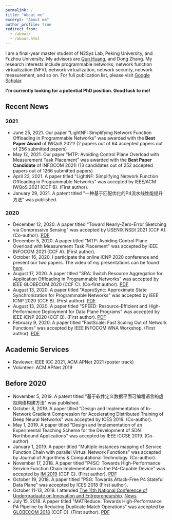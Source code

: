 ```yaml
---
permalink: /
title: "About me"
excerpt: "About me"
author_profile: true
redirect_from: 
  - /about/
  - /about.html
---
```


I am a final-year master student of N2Sys Lab, Peking University, and Fuzhou University. 
My advisors are [Qun Huang](http://huangqundl.github.io/), and Dong Zhang.
My research interests include programmable networks, network function virtualization (NFV), network virtualization, network security, network measurement, and so on.
For full publication list, please visit [Google Scholar](https://scholar.google.com/citations?hl=zh-CN&view_op=list_works&gmla=AJsN-F7mwLtmmveYgPqnvrwz0vssxbPuaRvXt4Mf-xzX8cFlpSDM23Xykt_WeXsYvXQGtMHY9PFcAPlUu53BkheHRCIIgtwHl7V3es07fWh74i_JO4HoVo0&user=ZMdsjDUAAAAJ).

**I'm currently looking for a potential PhD position. Good luck to me!**

## Recent News

### 2021

- June 25, 2021. Our paper "LightNF: Simplifying Network Function Offloading in Programmable Networks" was awarded with the **Best Paper Award** of IWQoS 2021! (2 papers out of 64 accepted papers out of 256 submitted papers)
- May 12, 2021. Our paper "MTP: Avoiding Control Plane Overload with Measurement Task Placement" was awarded with the **Best Paper Candidate** of INFOCOM 2021! (13 candidates out of 252 accepted papers out of 1266 submitted papers)
- April 23, 2021. A paper titled "LightNF: Simplifying Network Function Offloading in Programmable Networks" was accepted by IEEE/ACM IWQoS 2021 (CCF B). (First author). 
- January 29, 2021. A patent titled "一种基于匹配优化的P4流水线性能提升方法" was published.

### 2020

- December 12, 2020. A paper titled "Toward Nearly-Zero-Error Sketching via Compressive Sensing" was accepted by USENIX NSDI 2021 (CCF A). (Co-author). [PDF](https://www.usenix.org/conference/nsdi21/presentation/huang)
- December 5, 2020. A paper titled "MTP: Avoiding Control Plane Overload with Measurement Task Placement" was accepted by IEEE INFOCOM 2021 (CCF A). (First author). 
- October 16, 2020. I participate the online ICNP 2020 conference and present our two papers. The video of my presentations can be found [here](https://youtu.be/iw647L1rv8I).
- August 17, 2020. A paper titled "SRA: Switch Resource Aggregation for Application Offloading in Programmable Networks" was accepted by IEEE GLOBECOM 2020 (CCF C). (Co-first author). [PDF](https://ieeexplore.ieee.org/document/9322112/)
- August 13, 2020. A paper titled "ApproSync: Approximate State Synchronization for Programmable Networks" was accepted by IEEE ICNP 2020 (CCF B). (First author). [PDF](https://icnp20.cs.ucr.edu/proceedings/main/ApproSync.pdf)
- August 13, 2020. A paper titled "SPEED: Resource-Efficient and High-Performance Deployment for Data Plane Programs" was accepted by IEEE ICNP 2020 (CCF B). (First author). [PDF](https://icnp20.cs.ucr.edu/proceedings/main/SPEED.pdf)
- February 9, 2020. A paper titled "FastScale: Fast Scaling Out of Network Functions" was accepted by IEEE INFOCOM WNA Workshop. (First author). [PDF](https://ieeexplore.ieee.org/document/9162751/)

## Academic Services

- Reviewer: IEEE ICC 2021, ACM APNet 2021 (poster track)
- Volunteer: ACM APNet 2019

## Before 2020

- November 5, 2019. A patent titled "基于软件定义数据平面可编程语言的虚拟网络构建方法" was published.
- October 8, 2019. A paper titled "Design and Implementation of In-Network Gradient Compression for Accelerating Distributed Training of Deep Neural Networks" was accepted by ICES 2019. (Co-author).
- May 1, 2019. A paper titled "Design and Implementation of an Experimental Teaching Scheme for the Development of SDN Northbound Applications" was accepted by IEEE ICCSE 2019. (Co-author).
- January 1, 2019. A paper titled "Multiple instances mapping of Service Function Chain with parallel Virtual Network Functions" was accepted by Journal of Algorithms & Computational Technology. (Co-author).
- November 17, 2018. A paper titled "P4SC: Towards High-Performance Service Function Chain Implementation on the P4-Capable Device" was accepted by [IM 2019](http://im2019.ieee-im.org) (CCF C). (First author). [PDF](https://ieeexplore.ieee.org/document/8717843)
- October 19, 2018. A paper titled "PSG: Towards Attack-Free P4 Stateful Data Plane" was accepted by ICES 2018 (First author).
- October 11-13, 2018. I attended [The 11th National Conference of Undergraduate on Innovation and Entrepreneurship](http://gjcxcy.bjtu.edu.cn/Index.aspx). [News](http://news.fzu.edu.cn/html/fdyw/2018/10/16/677c41ee-b257-4131-a49b-56815515fb2f.html).
- July 15, 2018. A paper titled "MATReduce: Towards High-Performance P4 Pipeline by Reducing Duplicate Match Operations" was accepted by [GLOBECOM 2018](http://globecom2018.ieee-globecom.org/) (CCF C). (First author). [PDF](https://ieeexplore.ieee.org/document/8647320)
